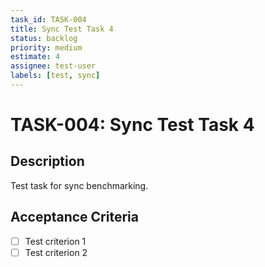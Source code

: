 ```yaml
---
task_id: TASK-004
title: Sync Test Task 4
status: backlog
priority: medium
estimate: 4
assignee: test-user
labels: [test, sync]
---
```


# TASK-004: Sync Test Task 4

## Description
Test task for sync benchmarking.

## Acceptance Criteria
- [ ] Test criterion 1
- [ ] Test criterion 2
